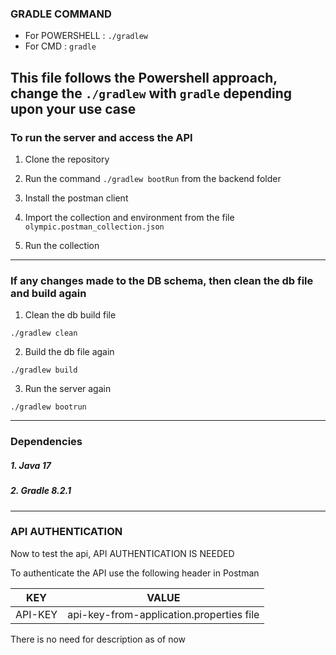 
### GRADLE COMMAND
  
- For POWERSHELL : `./gradlew`
- For CMD : `gradle`

This file follows the Powershell approach, change the `./gradlew` with `gradle` depending upon your use case
---------------------


### To run the server and access the API

1. Clone the repository

2. Run the command `./gradlew bootRun` from the backend folder

3. Install the postman client

4. Import the collection and environment from the file `olympic.postman_collection.json`

5. Run the collection
------------------------
  
### If any changes made to the DB schema, then clean the db file and build again

  
1. Clean the db build file

```
./gradlew clean
```

2. Build the db file again

```
./gradlew build
```
  
3. Run the server again

```
./gradlew bootrun
```
--------------------------

### Dependencies

##### 1. Java 17
##### 2. Gradle 8.2.1
------------------------

### API AUTHENTICATION

  

Now to test the api, API AUTHENTICATION IS NEEDED


To authenticate the API use the following header in Postman

| KEY     | VALUE                                    |
| ------- | ---------------------------------------- |
| API-KEY | api-key-from-application.properties file |

There is no need for description as of now